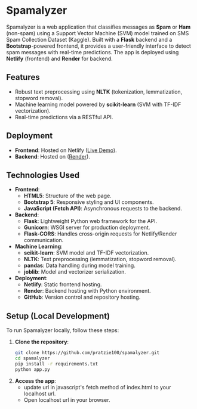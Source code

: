 # Spamalyzer

Spamalyzer is a web application that classifies messages as **Spam** or **Ham** (non-spam) using a Support Vector Machine (SVM) model trained on SMS Spam Collection Dataset (Kaggle). Built with a **Flask** backend and a **Bootstrap**-powered frontend, it provides a user-friendly interface to detect spam messages with real-time predictions. The app is deployed using **Netlify** (frontend) and **Render** for backend. 

## Features
- Robust text preprocessing using **NLTK** (tokenization, lemmatization, stopword removal).
- Machine learning model powered by **scikit-learn** (SVM with TF-IDF vectorization).
- Real-time predictions via a RESTful API.

## Deployment
- **Frontend**: Hosted on Netlify ([Live Demo](https://spamalyzer.netlify.app)).
- **Backend**: Hosted on ([Render](https://spam-classifier-backend.onrender.com/)).

## Technologies Used
- **Frontend**:
  - **HTML5**: Structure of the web page.
  - **Bootstrap 5**: Responsive styling and UI components.
  - **JavaScript (Fetch API)**: Asynchronous requests to the backend.
- **Backend**:
  - **Flask**: Lightweight Python web framework for the API.
  - **Gunicorn**: WSGI server for production deployment.
  - **Flask-CORS**: Handles cross-origin requests for Netlify/Render communication.
- **Machine Learning**:
  - **scikit-learn**: SVM model and TF-IDF vectorization.
  - **NLTK**: Text preprocessing (lemmatization, stopword removal).
  - **pandas**: Data handling during model training.
  - **joblib**: Model and vectorizer serialization.
- **Deployment**:
  - **Netlify**: Static frontend hosting.
  - **Render**: Backend hosting with Python environment.
  - **GitHub**: Version control and repository hosting.

## Setup (Local Development)
To run Spamalyzer locally, follow these steps:

1. **Clone the repository**:
   ```bash
   git clone https://github.com/pratzie100/spamalyzer.git
   cd spamalyzer
   pip install -r requirements.txt
   python app.py
2. **Access the app**:
    - update url in javascript's fetch method of index.html to your localhost url.
    - Open localhost url in your browser.


